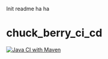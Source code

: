 Init readme
ha ha
# chuck_berry_ci_cd

[![Java CI with Maven](https://github.com/antonkupreychik/chuck_berry_ci_cd/actions/workflows/maven.yml/badge.svg)](https://github.com/antonkupreychik/chuck_berry_ci_cd/actions/workflows/maven.yml)
